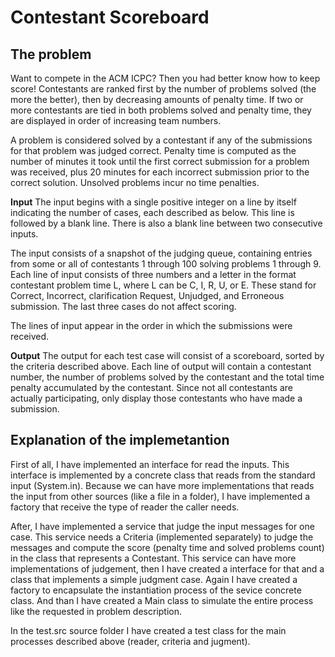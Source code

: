 # Contestant Scoreboard

The problem
-----------

Want to compete in the ACM ICPC? Then you had better know how to keep score! Contestants are ranked first by the number of problems solved (the more the better), then by decreasing amounts of penalty time. If two or more contestants are tied in both problems solved and penalty time, they are displayed in order of increasing team numbers.


A problem is considered solved by a contestant if any of the submissions for that problem was judged correct. Penalty time is computed as the number of minutes it took until the first correct submission for a problem was received, plus 20 minutes for each incorrect submission prior to the correct solution. Unsolved problems incur no time penalties.

**Input**
The input begins with a single positive integer on a line by itself indicating the number of cases, each described as below. This line is followed by a blank line. There is also a blank line between two consecutive inputs.

The input consists of a snapshot of the judging queue, containing entries from some or all of contestants 1 through 100 solving problems 1 through 9. Each line of input consists of three numbers and a letter in the format contestant problem time L, where L can be C, I, R, U, or E. These stand for Correct, Incorrect, clarification Request, Unjudged, and Erroneous submission. The last three cases do not affect scoring.

The lines of input appear in the order in which the submissions were received.

**Output**
The output for each test case will consist of a scoreboard, sorted by the criteria described above. Each line of output will contain a contestant number, the number of problems solved by the contestant and the total time penalty accumulated by the contestant. Since not all contestants are actually participating, only display those contestants who have made a submission.

Explanation of the implemetantion
-----------

First of all, I have implemented an interface for read the inputs. This interface is implemented by a concrete class that reads from the standard input (System.in).
Because we can have more implementations that reads the input from other sources (like a file in a folder), I have implemented a factory that receive the type of reader the caller needs.

After, I have implemented a service that judge the input messages for one case. This service needs a Criteria (implemented separately) to judge the messages and compute the score (penalty time and solved problems count) in the class that represents a Contestant. This service can have more implementations of judgement, then I have created a interface for that and a class that implements a simple judgment case. Again I have created a factory to encapsulate the instantiation process of the sevice concrete class.
And than I have created a Main class to simulate the entire process like the requested in problem description.

In the test.src source folder I have created a test class for the main processes described above (reader, criteria and jugment).